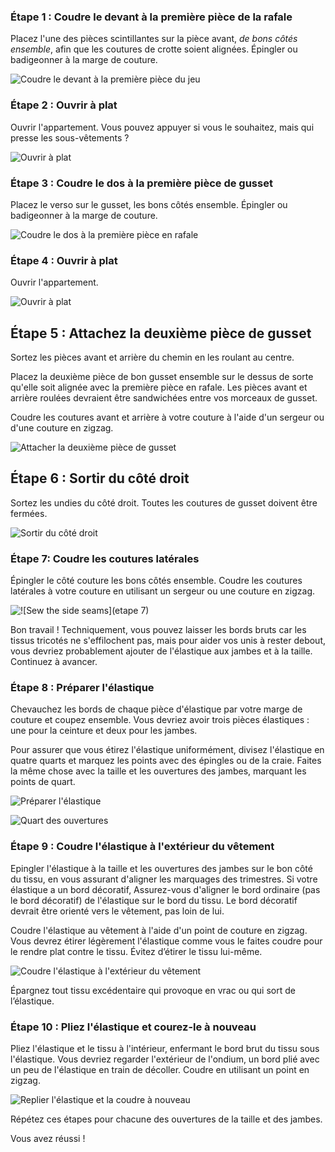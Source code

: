 ### Étape 1 : Coudre le devant à la première pièce de la rafale

Placez l'une des pièces scintillantes sur la pièce avant, *de bons côtés ensemble*, afin que les coutures de crotte soient alignées. Épingler ou badigeonner à la marge de couture.

![Coudre le devant à la première pièce du jeu](step01.png)

### Étape 2 : Ouvrir à plat

Ouvrir l'appartement. Vous pouvez appuyer si vous le souhaitez, mais qui presse les sous-vêtements ?

![Ouvrir à plat](step02.png)

### Étape 3 : Coudre le dos à la première pièce de gusset

Placez le verso sur le gusset, les bons côtés ensemble. Épingler ou badigeonner à la marge de couture.

![Coudre le dos à la première pièce en rafale](step03.png)

### Étape 4 : Ouvrir à plat

Ouvrir l'appartement.

![Ouvrir à plat](step04.png)

## Étape 5 : Attachez la deuxième pièce de gusset

Sortez les pièces avant et arrière du chemin en les roulant au centre.

Placez la deuxième pièce de bon gusset ensemble sur le dessus de sorte qu'elle soit alignée avec la première pièce en rafale. Les pièces avant et arrière roulées devraient être sandwichées entre vos morceaux de gusset.

Coudre les coutures avant et arrière à votre couture à l'aide d'un sergeur ou d'une couture en zigzag.

![Attacher la deuxième pièce de gusset](step05.png)

## Étape 6 : Sortir du côté droit

Sortez les undies du côté droit. Toutes les coutures de gusset doivent être fermées.

![Sortir du côté droit](step06.png)

### Étape 7: Coudre les coutures latérales

Épingler le côté couture les bons côtés ensemble. Coudre les coutures latérales à votre couture en utilisant un sergeur ou une couture en zigzag.

![!\[Sew the side seams\](etape 7)](step07.png)

<Note>

Bon travail ! Techniquement, vous pouvez laisser les bords bruts car les tissus tricotés ne s'effilochent pas, mais pour aider vos unis à rester debout, vous devriez probablement ajouter de l'élastique aux jambes et à la taille. Continuez à avancer.

</Note>

### Étape 8 : Préparer l'élastique

Chevauchez les bords de chaque pièce d'élastique par votre marge de couture et coupez ensemble. Vous devriez avoir trois pièces élastiques : une pour la ceinture et deux pour les jambes.

Pour assurer que vous étirez l'élastique uniformément, divisez l'élastique en quatre quarts et marquez les points avec des épingles ou de la craie. Faites la même chose avec la taille et les ouvertures des jambes, marquant les points de quart.

![Préparer l'élastique](step08.png)

![Quart des ouvertures](step08b.png)

### Étape 9 : Coudre l'élastique à l'extérieur du vêtement

Epingler l'élastique à la taille et les ouvertures des jambes sur le bon côté du tissu, en vous assurant d'aligner les marquages des trimestres. Si votre élastique a un bord décoratif, Assurez-vous d'aligner le bord ordinaire (pas le bord décoratif) de l'élastique sur le bord du tissu. Le bord décoratif devrait être orienté vers le vêtement, pas loin de lui.

Coudre l'élastique au vêtement à l'aide d'un point de couture en zigzag. Vous devrez étirer légèrement l'élastique comme vous le faites coudre pour le rendre plat contre le tissu. Évitez d’étirer le tissu lui-même.

![Coudre l'élastique à l'extérieur du vêtement](step09.png)

Épargnez tout tissu excédentaire qui provoque en vrac ou qui sort de l’élastique.

### Étape 10 : Pliez l'élastique et courez-le à nouveau

Pliez l'élastique et le tissu à l'intérieur, enfermant le bord brut du tissu sous l'élastique. Vous devriez regarder l'extérieur de l'ondium, un bord plié avec un peu de l'élastique en train de décoller. Coudre en utilisant un point en zigzag.

![Replier l'élastique et la coudre à nouveau](step10.png)

Répétez ces étapes pour chacune des ouvertures de la taille et des jambes.

Vous avez réussi !
